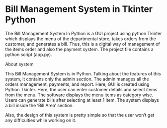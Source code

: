 # Bill Management System in Tkinter Python

The Bill Management System In Python is a GUI project using python Tkinter which displays the menu of the departmental store, takes orders from the customer, and generates a bill. Thus, this is a digital way of management of the items order and also the payment system. The project file contains a python script (app.py).

About system

This Bill Management System is in Python. Talking about the features of this system, it contains only the admin section. The admin manages all the orders management, payments, and report. Here, GUI is created using Python Tkinter. Here, the user can enter customer details and select items from the menu. The software displays the menu items as category wise. Users can generate bills after selecting at least 1 item. The system displays a bill inside the ‘Bill Area’ section.

Also, the design of this system is pretty simple so that the user won’t get any difficulties while working on it.
